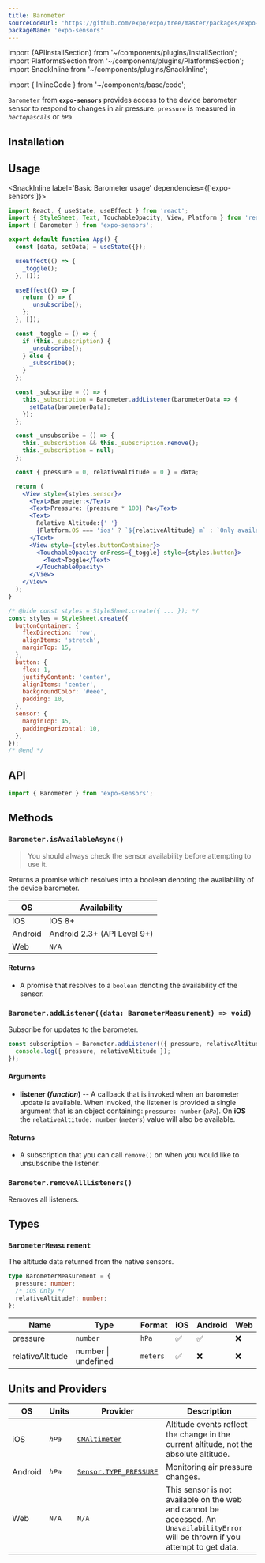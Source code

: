 ```yaml
---
title: Barometer
sourceCodeUrl: 'https://github.com/expo/expo/tree/master/packages/expo-sensors'
packageName: 'expo-sensors'
---
```


import {APIInstallSection} from '~/components/plugins/InstallSection';
import PlatformsSection from '~/components/plugins/PlatformsSection';
import SnackInline from '~/components/plugins/SnackInline';

import { InlineCode } from '~/components/base/code';

`Barometer` from **`expo-sensors`** provides access to the device barometer sensor to respond to changes in air pressure. `pressure` is measured in _`hectopascals`_ or _`hPa`_.

<PlatformsSection android emulator ios />

## Installation

<APIInstallSection />

## Usage

<SnackInline label='Basic Barometer usage' dependencies={['expo-sensors']}>

```jsx
import React, { useState, useEffect } from 'react';
import { StyleSheet, Text, TouchableOpacity, View, Platform } from 'react-native';
import { Barometer } from 'expo-sensors';

export default function App() {
  const [data, setData] = useState({});

  useEffect(() => {
    _toggle();
  }, []);

  useEffect(() => {
    return () => {
      _unsubscribe();
    };
  }, []);

  const _toggle = () => {
    if (this._subscription) {
      _unsubscribe();
    } else {
      _subscribe();
    }
  };

  const _subscribe = () => {
    this._subscription = Barometer.addListener(barometerData => {
      setData(barometerData);
    });
  };

  const _unsubscribe = () => {
    this._subscription && this._subscription.remove();
    this._subscription = null;
  };

  const { pressure = 0, relativeAltitude = 0 } = data;

  return (
    <View style={styles.sensor}>
      <Text>Barometer:</Text>
      <Text>Pressure: {pressure * 100} Pa</Text>
      <Text>
        Relative Altitude:{' '}
        {Platform.OS === 'ios' ? `${relativeAltitude} m` : `Only available on iOS`}
      </Text>
      <View style={styles.buttonContainer}>
        <TouchableOpacity onPress={_toggle} style={styles.button}>
          <Text>Toggle</Text>
        </TouchableOpacity>
      </View>
    </View>
  );
}

/* @hide const styles = StyleSheet.create({ ... }); */
const styles = StyleSheet.create({
  buttonContainer: {
    flexDirection: 'row',
    alignItems: 'stretch',
    marginTop: 15,
  },
  button: {
    flex: 1,
    justifyContent: 'center',
    alignItems: 'center',
    backgroundColor: '#eee',
    padding: 10,
  },
  sensor: {
    marginTop: 45,
    paddingHorizontal: 10,
  },
});
/* @end */
```

</SnackInline>

## API

```js
import { Barometer } from 'expo-sensors';
```

## Methods

### `Barometer.isAvailableAsync()`

> You should always check the sensor availability before attempting to use it.

Returns a promise which resolves into a boolean denoting the availability of the device barometer.

| OS      | Availability                |
| ------- | --------------------------- |
| iOS     | iOS 8+                      |
| Android | Android 2.3+ (API Level 9+) |
| Web     | `N/A`                       |

#### Returns

- A promise that resolves to a `boolean` denoting the availability of the sensor.

### `Barometer.addListener((data: BarometerMeasurement) => void)`

Subscribe for updates to the barometer.

```js
const subscription = Barometer.addListener(({ pressure, relativeAltitude }) => {
  console.log({ pressure, relativeAltitude });
});
```

#### Arguments

- **listener (_function_)** -- A callback that is invoked when an barometer update is available. When invoked, the listener is provided a single argument that is an object containing: `pressure: number` (_`hPa`_). On **iOS** the `relativeAltitude: number` (_`meters`_) value will also be available.

#### Returns

- A subscription that you can call `remove()` on when you would like to unsubscribe the listener.

### `Barometer.removeAllListeners()`

Removes all listeners.

## Types

### `BarometerMeasurement`

The altitude data returned from the native sensors.

```typescript
type BarometerMeasurement = {
  pressure: number;
  /* iOS Only */
  relativeAltitude?: number;
};
```

| Name             | Type                                         | Format   | iOS | Android | Web |
| ---------------- | -------------------------------------------- | -------- | --- | ------- | --- |
| pressure         | `number`                                     | `hPa`    | ✅  | ✅      | ❌  |
| relativeAltitude | <InlineCode>number \| undefined</InlineCode> | `meters` | ✅  | ❌      | ❌  |

## Units and Providers

| OS      | Units   | Provider                                                                                                | Description                                                                                                                         |
| ------- | ------- | ------------------------------------------------------------------------------------------------------- | ----------------------------------------------------------------------------------------------------------------------------------- |
| iOS     | _`hPa`_ | [`CMAltimeter`](https://developer.apple.com/documentation/coremotion/cmaltimeter)                       | Altitude events reflect the change in the current altitude, not the absolute altitude.                                              |
| Android | _`hPa`_ | [`Sensor.TYPE_PRESSURE`](https://developer.android.com/reference/android/hardware/Sensor#TYPE_PRESSURE) | Monitoring air pressure changes.                                                                                                    |
| Web     | `N/A`   | `N/A`                                                                                                   | This sensor is not available on the web and cannot be accessed. An `UnavailabilityError` will be thrown if you attempt to get data. |
